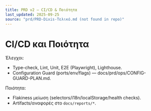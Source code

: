 ```yaml
---
title: PRD v2 — CI/CD & Ποιότητα
last_updated: 2025-09-25
source: "prd/PRD-Dixis-Τελικό.md (not found in repo)"
---
```


# CI/CD και Ποιότητα

Έλεγχοι:
- Type-check, Lint, Unit, E2E (Playwright), Lighthouse.
- Configuration Guard (ports/env/flags) — docs/prd/ops/CONFIG-GUARD-PLAN.md.

Ποιότητα:
- Flakiness μείωση (selectors/i18n/localStorage/health checks).
- Artifacts/αναφορές στο `docs/reports/*`.
